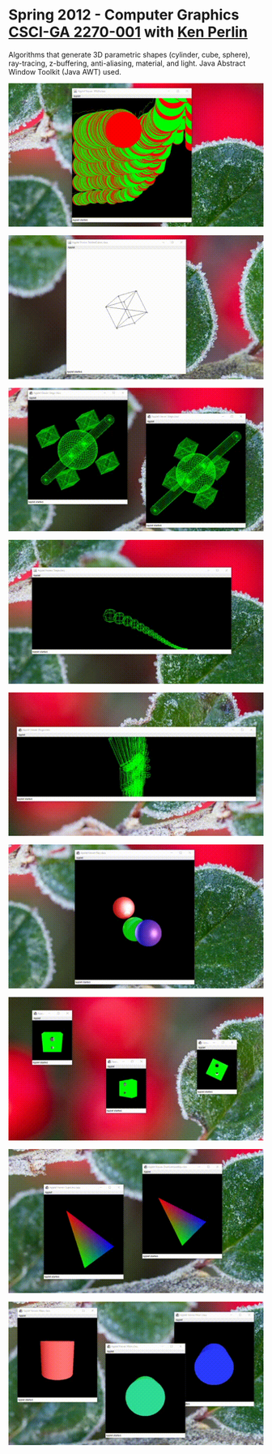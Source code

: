 # Spring 2012 - Computer Graphics [CSCI-GA 2270-001](https://web.archive.org/web/20201003121542/https://mrl.nyu.edu/~perlin/courses/spring2012/) with [Ken Perlin](https://web.archive.org/web/20201003121610/https://mrl.nyu.edu/~perlin/)
Algorithms that generate 3D parametric shapes (cylinder, cube, sphere), ray-tracing, z-buffering, anti-aliasing, material, and light. Java Abstract Window Toolkit (Java AWT) used.

![](https://github.com/ffmaer/Computer-Graphics/blob/2020/gifs/sp500.gif?raw=true)

![](https://github.com/ffmaer/Computer-Graphics/blob/2020/gifs/cube.gif?raw=true)

![](https://github.com/ffmaer/Computer-Graphics/blob/2020/gifs/space-stations.gif?raw=true)

![](https://github.com/ffmaer/Computer-Graphics/blob/2020/gifs/worm.gif?raw=true)

![](https://github.com/ffmaer/Computer-Graphics/blob/2020/gifs/gibbon.gif?raw=true)

![](https://github.com/ffmaer/Computer-Graphics/blob/2020/gifs/ray-tracing.gif?raw=true)

![](https://github.com/ffmaer/Computer-Graphics/blob/2020/gifs/rotate.gif?raw=true)

![](https://github.com/ffmaer/Computer-Graphics/blob/2020/gifs/scanlines.gif?raw=true)

![](https://github.com/ffmaer/Computer-Graphics/blob/2020/gifs/z-buffer.gif?raw=true)
